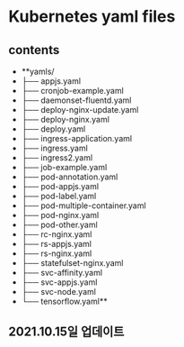 # Kubernetes yaml files

## contents

- **yamls/
- ├── appjs.yaml
- ├── cronjob-example.yaml
- ├── daemonset-fluentd.yaml
- ├── deploy-nginx-update.yaml
- ├── deploy-nginx.yaml
- ├── deploy.yaml
- ├── ingress-application.yaml
- ├── ingress.yaml
- ├── ingress2.yaml
- ├── job-example.yaml
- ├── pod-annotation.yaml
- ├── pod-appjs.yaml
- ├── pod-label.yaml
- ├── pod-multiple-container.yaml
- ├── pod-nginx.yaml
- ├── pod-other.yaml
- ├── rc-nginx.yaml
- ├── rs-appjs.yaml
- ├── rs-nginx.yaml
- ├── statefulset-nginx.yaml
- ├── svc-affinity.yaml
- ├── svc-appjs.yaml
- ├── svc-node.yaml
- └── tensorflow.yaml**


## 2021.10.15일 업데이트

